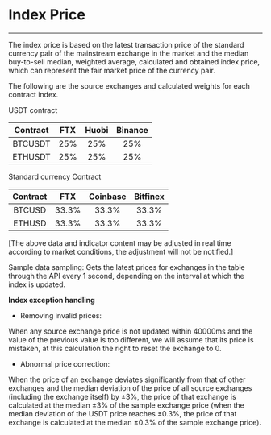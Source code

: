 # Index Price

------

The index price is based on the latest transaction price of the standard currency pair of the mainstream exchange in the market and the median buy-to-sell median, weighted average, calculated and obtained index price, which can represent the fair market price of the currency pair.

The following are the source exchanges and calculated weights for each contract index.

USDT contract

|  Contract   | FTX  | Huobi | Binance |
| :-----: | :--: | :---: | :-----: |
| BTCUSDT | 25%  |  25%  |   25%   |
| ETHUSDT | 25%  |  25%  |   25%   |

Standard currency Contract

|  Contract  |  FTX  | Coinbase | Bitfinex |
| :----: | :---: | :------: | :------: |
| BTCUSD | 33.3% |  33.3%   |  33.3%   |
| ETHUSD | 33.3% |  33.3%   |  33.3%   |

[The above data and indicator content may be adjusted in real time according to market conditions, the adjustment will not be notified.]

Sample data sampling: Gets the latest prices for exchanges in the table through the API every 1 second, depending on the interval at which the index is updated.

**Index exception handling**

* Removing invalid prices:

When any source exchange price is not updated within 40000ms and the value of the previous value is too different, we will assume that its price is mistaken, at this calculation the right to reset the exchange to 0.

* Abnormal price correction:

When the price of an exchange deviates significantly from that of other exchanges and the median deviation of the price of all source exchanges (including the exchange itself) by ±3%, the price of that exchange is calculated at the median ±3% of the sample exchange price (when the median deviation of the USDT price reaches ±0.3%, the price of that exchange is calculated at the median ±0.3% of the sample exchange price).